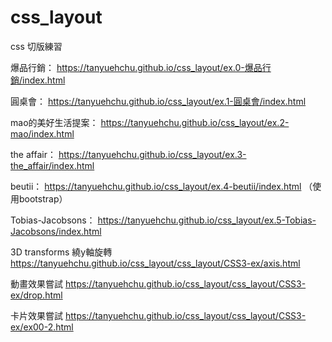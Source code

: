 # css_layout
css 切版練習
<!--  -->
爆品行銷： https://tanyuehchu.github.io/css_layout/ex.0-爆品行銷/index.html
<!--  -->
圓桌會： https://tanyuehchu.github.io/css_layout/ex.1-圓桌會/index.html
<!--  -->
mao的美好生活提案： https://tanyuehchu.github.io/css_layout/ex.2-mao/index.html
<!--  -->
the affair： https://tanyuehchu.github.io/css_layout/ex.3-the_affair/index.html
<!--  -->
beutii： https://tanyuehchu.github.io/css_layout/ex.4-beutii/index.html （使用bootstrap）
<!--  -->
Tobias-Jacobsons： https://tanyuehchu.github.io/css_layout/ex.5-Tobias-Jacobsons/index.html

<!-- -----------------css 練習--------------------- -->

3D transforms 繞y軸旋轉
https://tanyuehchu.github.io/css_layout/css_layout/CSS3-ex/axis.html

動畫效果嘗試
https://tanyuehchu.github.io/css_layout/css_layout/CSS3-ex/drop.html

卡片效果嘗試
https://tanyuehchu.github.io/css_layout/css_layout/CSS3-ex/ex00-2.html
